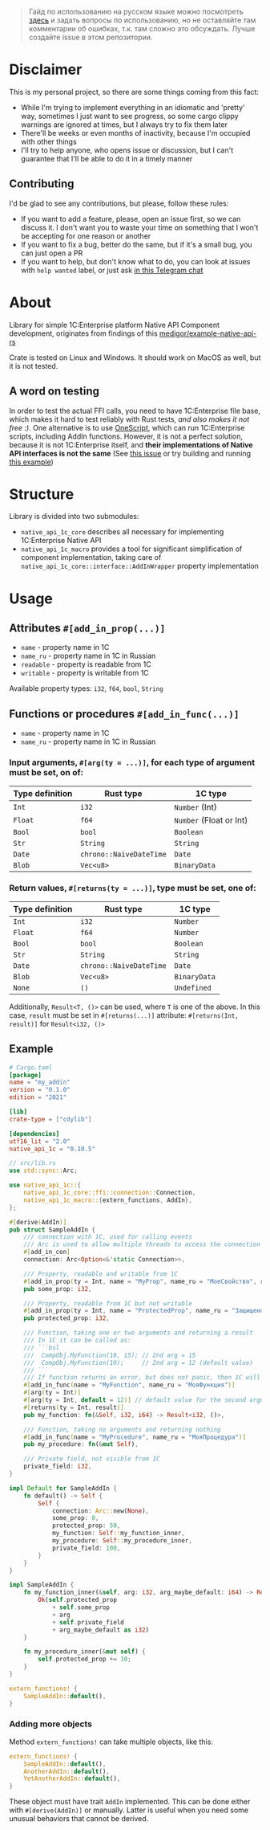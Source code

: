 >Гайд по использованию на русском языке можно посмотреть [здесь](https://infostart.ru/1c/articles/1920565/) и задать вопросы по использованию, но не оставляйте там комментарии об ошибках, т.к. там сложно это обсуждать. Лучше создайте issue в этом репозитории.

# Disclaimer

This is my personal project, so there are some things coming from this fact:
- While I'm trying to implement everything in an idiomatic and 'pretty' way, sometimes I just want to see progress, so some cargo clippy warnings are ignored at times, but I always try to fix them later
- There'll be weeks or even months of inactivity, because I'm occupied with other things
- I'll try to help anyone, who opens issue or discussion, but I can't guarantee that I'll be able to do it in a timely manner

## Contributing
I'd be glad to see any contributions, but please, follow these rules:
- If you want to add a feature, please, open an issue first, so we can discuss it. I don't want you to waste your time on something that I won't be accepting for one reason or another
- If you want to fix a bug, better do the same, but if it's a small bug, you can just open a PR
- If you want to help, but don't know what to do, you can look at issues with `help wanted` label, or just ask [in this Telegram chat](https://t.me/+2YFbh4up3y8wZmIy)

# About

Library for simple 1C:Enterprise platform Native API Component development, originates from findings of this [medigor/example-native-api-rs](https://github.com/medigor/example-native-api-rs)

Crate is tested on Linux and Windows. It should work on MacOS as well, but it is not tested.

## A word on testing

In order to test the actual FFI calls, you need to have 1C:Enterprise file base, which makes it hard
to test reliably with Rust tests, *and also makes it not free :)*. One alternative is to use 
[OneScript](https://github.com/EvilBeaver/OneScript), which can run 1C:Enterprise scripts, including
AddIn functions. However, it is not a perfect solution, because it is not 1C:Enterprise itself, and
**their implementations of Native API interfaces is not the same**
(See [this issue](https://github.com/EvilBeaver/OneScript/issues/1359) or try building and running
[this example](https://github.com/Sebekerga/native_api_1c_go))

# Structure
Library is divided into two submodules:
- `native_api_1c_core` describes all necessary for implementing 1C:Enterprise Native API
- `native_api_1c_macro` provides a tool for significant simplification of component implementation, taking care of `native_api_1c_core::interface::AddInWrapper` property implementation

# Usage

## Attributes `#[add_in_prop(...)]`
- `name` - property name in 1C
- `name_ru` - property name in 1C in Russian
- `readable` - property is readable from 1C
- `writable` - property is writable from 1C

Available property types: `i32`, `f64`, `bool`, `String`

## Functions or procedures `#[add_in_func(...)]`
- `name` - property name in 1C
- `name_ru` - property name in 1C in Russian
### Input arguments, `#[arg(ty = ...)]`, for each type of argument must be set, on of:
| Type definition | Rust type               | 1C type                 |
|-----------------|-------------------------|-------------------------|
| `Int`           | `i32`                   | `Number` (Int)          |
| `Float`         | `f64`                   | `Number` (Float or Int) |
| `Bool`          | `bool`                  | `Boolean`               |
| `Str`           | `String`                | `String`                |
| `Date`          | `chrono::NaiveDateTime` | `Date`                  |
| `Blob`          | `Vec<u8>`               | `BinaryData`            |

### Return values, `#[returns(ty = ...)]`, type must be set, one of:
| Type definition | Rust type               | 1C type      |
|-----------------|-------------------------|--------------|
| `Int`           | `i32`                   | `Number`     |
| `Float`         | `f64`                   | `Number`     |
| `Bool`          | `bool`                  | `Boolean`    |
| `Str`           | `String`                | `String`     |
| `Date`          | `chrono::NaiveDateTime` | `Date`       |
| `Blob`          | `Vec<u8>`               | `BinaryData` |
| `None`          | `()`                    | `Undefined`  |

Additionally, `Result<T, ()>` can be used, where `T` is one of the above. In this case, `result` must be set in `#[returns(...)]` attribute: `#[returns(Int, result)]` for `Result<i32, ()>`

## Example

```toml
# Cargo.toml
[package]
name = "my_addin"
version = "0.1.0"
edition = "2021"

[lib]
crate-type = ["cdylib"]

[dependencies]
utf16_lit = "2.0"
native_api_1c = "0.10.5"
```

```rust
// src/lib.rs
use std::sync::Arc;

use native_api_1c::{
    native_api_1c_core::ffi::connection::Connection,
    native_api_1c_macro::{extern_functions, AddIn},
};

#[derive(AddIn)]
pub struct SampleAddIn {
    /// connection with 1C, used for calling events
    /// Arc is used to allow multiple threads to access the connection
    #[add_in_con]
    connection: Arc<Option<&'static Connection>>,

    /// Property, readable and writable from 1C
    #[add_in_prop(ty = Int, name = "MyProp", name_ru = "МоеСвойство", readable, writable)]
    pub some_prop: i32,

    /// Property, readable from 1C but not writable
    #[add_in_prop(ty = Int, name = "ProtectedProp", name_ru = "ЗащищенноеСвойство", readable)]
    pub protected_prop: i32,

    /// Function, taking one or two arguments and returning a result
    /// In 1C it can be called as:
    /// ```bsl
    ///  CompObj.MyFunction(10, 15); // 2nd arg = 15
    ///  CompObj.MyFunction(10);     // 2nd arg = 12 (default value)
    /// ```
    /// If function returns an error, but does not panic, then 1C will throw an exception
    #[add_in_func(name = "MyFunction", name_ru = "МояФункция")]
    #[arg(ty = Int)]
    #[arg(ty = Int, default = 12)] // default value for the second argument
    #[returns(ty = Int, result)]
    pub my_function: fn(&Self, i32, i64) -> Result<i32, ()>,

    /// Function, taking no arguments and returning nothing
    #[add_in_func(name = "MyProcedure", name_ru = "МояПроцедура")]
    pub my_procedure: fn(&mut Self),

    /// Private field, not visible from 1C
    private_field: i32,
}

impl Default for SampleAddIn {
    fn default() -> Self {
        Self {
            connection: Arc::new(None),
            some_prop: 0,
            protected_prop: 50,
            my_function: Self::my_function_inner,
            my_procedure: Self::my_procedure_inner,
            private_field: 100,
        }
    }
}

impl SampleAddIn {
    fn my_function_inner(&self, arg: i32, arg_maybe_default: i64) -> Result<i32, ()> {
        Ok(self.protected_prop
            + self.some_prop
            + arg
            + self.private_field
            + arg_maybe_default as i32)
    }

    fn my_procedure_inner(&mut self) {
        self.protected_prop += 10;
    }
}

extern_functions! {
    SampleAddIn::default(),
}
```

### Adding more objects

Method `extern_functions!` can take multiple objects, like this:
```rust
extern_functions! {
    SampleAddIn::default(),
    AnotherAddIn::default(),
    YetAnotherAddIn::default(),
}
```

These object must have trait `AddIn` implemented. This can be done either with `#[derive(AddIn)]`
or manually. Latter is useful when you need some unusual behaviors that cannot be derived.